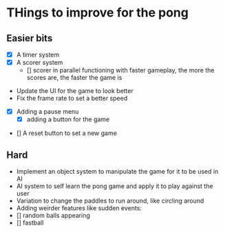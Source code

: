 # THings to improve for the pong
## Easier bits
- [x] A timer system
- [x] A scorer system
    - [] scorer in parallel functioning with faster gameplay, the more the scores are, the faster the game is
- Update the UI for the game to look better
- Fix the frame rate to set a better speed
- [x] Adding a pause menu
    - [x] adding a button for the game
- [] A reset button to set a new game 
## Hard
- Implement an object system to manipulate the game for it to be used in AI
- AI system to self learn the pong game and apply it to play against the user
- Variation to change the paddles to run around, like circling around
- Adding weirder features like sudden events:
 - [] random balls appearing
 - [] fastball
    